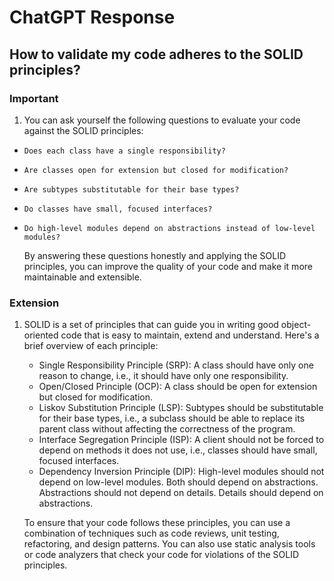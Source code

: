 # ChatGPT Response
## How to validate my code adheres to the SOLID principles?
### Important
1. You can ask yourself the following questions to evaluate your code against the SOLID principles:

-   `Does each class have a single responsibility?`
-   `Are classes open for extension but closed for modification?`
-   `Are subtypes substitutable for their base types?`
-   `Do classes have small, focused interfaces?`
-   `Do high-level modules depend on abstractions instead of low-level modules?`

	By answering these questions honestly and applying the SOLID principles, you can improve the quality of your code and make it more maintainable and extensible.
	
### Extension
1. SOLID is a set of principles that can guide you in writing good object-oriented code that is easy to maintain, extend and understand. Here's a brief overview of each principle:

	-   Single Responsibility Principle (SRP): A class should have only one reason to change, i.e., it should have only one responsibility.
	-   Open/Closed Principle (OCP): A class should be open for extension but closed for modification.
	-   Liskov Substitution Principle (LSP): Subtypes should be substitutable for their base types, i.e., a subclass should be able to replace its parent class without affecting the correctness of the program.
	-   Interface Segregation Principle (ISP): A client should not be forced to depend on methods it does not use, i.e., classes should have small, focused interfaces.
	-   Dependency Inversion Principle (DIP): High-level modules should not depend on low-level modules. Both should depend on abstractions. Abstractions should not depend on details. Details should depend on abstractions.

	To ensure that your code follows these principles, you can use a combination of techniques such as code reviews, unit testing, refactoring, and design patterns. You can also use static analysis tools or code analyzers that check your code for violations of the SOLID principles.